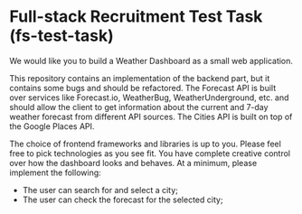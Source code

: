 # Full-stack Recruitment Test Task (fs-test-task)

We would like you to build a Weather Dashboard as a small web application. 

This repository contains an implementation of the backend part, but it contains some bugs and should be refactored. The Forecast API is built over services like Forecast.io, WeatherBug, WeatherUnderground, etc. and should allow the client to get information about the current and 7-day weather forecast from different API sources. The Cities API is built on top of the Google Places API.

The choice of frontend frameworks and libraries is up to you. Please feel free to pick technologies as you see fit. You have complete creative control over how the dashboard looks and behaves. At a minimum, please implement the following:
- The user can search for and select a city;
- The user can check the forecast for the selected city;
